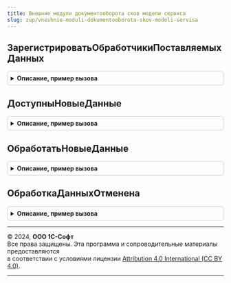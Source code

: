 ```yaml
---
title: Внешние модули документооборота сков модели сервиса
slug: zup/vneshnie-moduli-dokumentooborota-skov-modeli-servisa
---
```



## ЗарегистрироватьОбработчикиПоставляемыхДанных
<details style="margin: 1em 0; padding: 0.5em; border: 1px solid #ccc; border-radius: 6px;">

<summary style="font-weight: bold; cursor: pointer;">Описание, пример вызова</summary>

```bsl

// Регистрирует обработчики поставляемых данных за день и за все время
//
Процедура ЗарегистрироватьОбработчикиПоставляемыхДанных(Знач Обработчики) Экспорт
```

Пример вызова
```bsl
ВнешниеМодулиДокументооборотаСКОВМоделиСервиса.ЗарегистрироватьОбработчикиПоставляемыхДанных(Обработчики) 
```
</details>

## ДоступныНовыеДанные
<details style="margin: 1em 0; padding: 0.5em; border: 1px solid #ccc; border-radius: 6px;">

<summary style="font-weight: bold; cursor: pointer;">Описание, пример вызова</summary>

```bsl

// Вызывается при получении уведомления о новых данных.
// В теле следует проверить, необходимы ли эти данные приложению,
// и если да - установить флажок Загружать
//
// Параметры:
//   Дескриптор   - ОбъектXDTO Descriptor.
//   Загружать    - булево, возвращаемое
//
Процедура ДоступныНовыеДанные(Знач Дескриптор, Загружать) Экспорт
```

Пример вызова
```bsl
ВнешниеМодулиДокументооборотаСКОВМоделиСервиса.ДоступныНовыеДанные(Дескриптор, Загружать) 
```
</details>

## ОбработатьНовыеДанные
<details style="margin: 1em 0; padding: 0.5em; border: 1px solid #ccc; border-radius: 6px;">

<summary style="font-weight: bold; cursor: pointer;">Описание, пример вызова</summary>

```bsl

// Вызывается после вызова ДоступныНовыеДанные, позволяет разобрать данные.
//
// Параметры:
//   Дескриптор   - ОбъектXDTO Дескриптор.
//   ПутьКФайлу   - строка. Полное имя извлеченного файла. Файл будет автоматически удален
//                  после завершения процедуры.
//
Процедура ОбработатьНовыеДанные(Знач Дескриптор, Знач ПутьКФайлу) Экспорт
```

Пример вызова
```bsl
ВнешниеМодулиДокументооборотаСКОВМоделиСервиса.ОбработатьНовыеДанные(Дескриптор, ПутьКФайлу) 
```
</details>

## ОбработкаДанныхОтменена
<details style="margin: 1em 0; padding: 0.5em; border: 1px solid #ccc; border-radius: 6px;">

<summary style="font-weight: bold; cursor: pointer;">Описание, пример вызова</summary>

```bsl

// Вызывается при отмене обработки данных в случае сбоя
//
Процедура ОбработкаДанныхОтменена(Знач Дескриптор) Экспорт
```

Пример вызова
```bsl
ВнешниеМодулиДокументооборотаСКОВМоделиСервиса.ОбработкаДанныхОтменена(Дескриптор) 
```
</details>

---

© 2024, **ООО 1С-Софт**  
Все права защищены. Эта программа и сопроводительные материалы предоставляются  
в соответствии с условиями лицензии [Attribution 4.0 International (CC BY 4.0)](https://creativecommons.org/licenses/by/4.0/legalcode).

---
